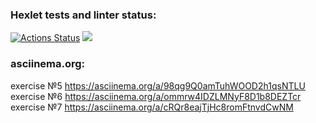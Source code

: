 ### Hexlet tests and linter status:
[![Actions Status](https://github.com/Venzelland/frontend-project-44/workflows/hexlet-check/badge.svg)](https://github.com/Venzelland/frontend-project-44/actions)
<a href="https://codeclimate.com/github/Venzelland/frontend-project-44/maintainability"><img src="https://api.codeclimate.com/v1/badges/0ea287b0a8f45c72a385/maintainability" /></a>

### asciinema.org:
exercise №5 https://asciinema.org/a/98qg9Q0amTuhWOOD2h1qsNTLU
exercise №6 https://asciinema.org/a/ommrw4IDZLMNyF8D1b8DEZTcr
exercise №7 https://asciinema.org/a/cRQr8eajTjHc8romFtnvdCwNM